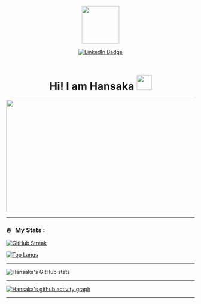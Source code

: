 
<p align="center"><img src="https://media.giphy.com/media/M9gbBd9nbDrOTu1Mqx/giphy.gif" width="100"/></p>
<p align="center">
<a href="https://www.linkedin.com/in/hansaka-jayawardana-8a33b6183"><img src="https://img.shields.io/badge/LinkedIn-blue?style=for-the-badge&logo=linkedin&logoColor=white" alt="LinkedIn Badge"></a>
</p>
<!-- <p align="center">
<a href="https://www.buymeacoffee.com/zed0" target="_blank"><img src="https://cdn.buymeacoffee.com/buttons/default-orange.png" alt="Buy Me A Coffee" height="41" width="174"></a>
</p> -->
<p align="center"><img src="https://komarev.com/ghpvc/?username=HansakaDilshanJayawardana&style=flat-square&color=blue" alt=""></p>

<h1 align="center">Hi! I am Hansaka <img src="https://media.giphy.com/media/hvRJCLFzcasrR4ia7z/giphy.gif" width="40"></h1>

<p align="center"><img src="https://media.giphy.com/media/dWesBcTLavkZuG35MI/giphy.gif" width="600" height="300"  /></p>

<!-- ### :woman_technologist: &nbsp;About Me :

I am a Full Stack Developer <img src="https://media.giphy.com/media/WUlplcMpOCEmTGBtBW/giphy.gif" width="30"> from India.

- 🔭 I’m working as a Software Engineer and contributing to frontend and backend for building web applications.
- 🌱 Exploring Technical Content Writing.
- ⚡ In my free time I solve problems on GeeksforGeeks and read tech articles.
- 📫 How to reach me: &nbsp; [![Linkedin Badge](https://img.shields.io/badge/-kakbar-blue?style=flat&logo=Linkedin&logoColor=white)](https://www.linkedin.com/in/kakbar) -->

---

### 🔥 &nbsp; My Stats :
[![GitHub Streak](http://github-readme-streak-stats.herokuapp.com?user=HansakaDilshanJayawardana&theme=dark&background=000000)](https://git.io/streak-stats)

[![Top Langs](https://github-readme-stats.vercel.app/api/top-langs/?username=HansakaDilshanJayawardana&layout=compact&theme=vision-friendly-dark)](https://github.com/anuraghazra/github-readme-stats)

---

<!-- [![Top Langs](https://github-readme-stats.vercel.app/api/top-langs/?username=yasithWimukthi&theme=radical&layout=compact&exclude_repo=RASA-vehicle-service-management-system,ROYALRO-Cake-Shop,Farm-Management-Pro,Health-Care,GEL-Free-Resource-Site,laravel-Admin,hr-system-api)](https://github.com/yasithWimukthi/github-readme-stats)                        -->
![Hansaka's GitHub stats](https://github-readme-stats.vercel.app/api?username=HansakaDilshanJayawardana&show_icons=true&theme=dark&background=000000l&custom_title=Hansaka's%20github%20activity%20graph)

---

[![Hansaka's github activity graph](https://activity-graph.herokuapp.com/graph?username=HansakaDilshanJayawardana&theme=react-dark&custom_title=Hansaka's%20Github%20Stats)](https://github.com/HansakaDilshanJayawardana/github-readme-activity-graph)

---

<!-- ### ✍️ Blog Posts : 
- [How to Create REST APIs with Java and Spring Boot](https://www.twilio.com/blog/create-rest-apis-java-spring-boot)
- [How to Implement Memoization in React to Improve Performance](https://www.sitepoint.com/implement-memoization-in-react-to-improve-performance/)
- [How to Create an Impressive GitHub Profile README](https://www.sitepoint.com/github-profile-readme/)<!-- BLOG-POST-LIST:START -->
<!-- BLOG-POST-LIST:END -->
